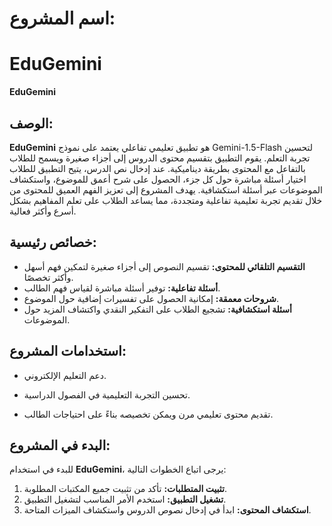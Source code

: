 # اسم المشروع:



# EduGemini

**EduGemini**

## الوصف:

**EduGemini** هو تطبيق تعليمي تفاعلي يعتمد على نموذج Gemini-1.5-Flash لتحسين تجربة التعلم.
 يقوم التطبيق بتقسيم محتوى الدروس إلى أجزاء صغيرة ويسمح للطلاب بالتفاعل مع المحتوى بطريقة ديناميكية. عند إدخال نص الدرس، يتيح التطبيق للطلاب اختيار أسئلة مباشرة حول كل جزء، الحصول على شرح أعمق للموضوع، واستكشاف الموضوعات عبر أسئلة استكشافية. يهدف المشروع إلى تعزيز الفهم العميق للمحتوى من خلال تقديم تجربة تعليمية تفاعلية ومتجددة، مما يساعد الطلاب على تعلم المفاهيم بشكل أسرع وأكثر فعالية.

## خصائص رئيسية:

- **التقسيم التلقائي للمحتوى:** تقسيم النصوص إلى أجزاء صغيرة لتمكين فهم أسهل وأكثر تخصصًا.
- **أسئلة تفاعلية:** توفير أسئلة مباشرة لقياس فهم الطالب.
- **شروحات معمقة:** إمكانية الحصول على تفسيرات إضافية حول الموضوع.
- **أسئلة استكشافية:** تشجيع الطلاب على التفكير النقدي واكتشاف المزيد حول الموضوعات.

## استخدامات المشروع:



- دعم التعليم الإلكتروني.

- تحسين التجربة التعليمية في الفصول الدراسية.

- تقديم محتوى تعليمي مرن ويمكن تخصيصه بناءً على احتياجات الطالب.


## البدء في المشروع:

للبدء في استخدام **EduGemini**، يرجى اتباع الخطوات التالية:

1. **تثبيت المتطلبات:** تأكد من تثبيت جميع المكتبات المطلوبة.
2. **تشغيل التطبيق:** استخدم الأمر المناسب لتشغيل التطبيق.
3. **استكشاف المحتوى:** ابدأ في إدخال نصوص الدروس واستكشاف الميزات المتاحة.
